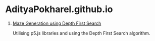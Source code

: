 # AdityaPokharel.github.io

1. [Maze Generation using Depth First Search](https://adityapokharel.github.io/p5/maze-generator)
  
    Utilising p5.js libraries and using the Depth First Search algorithm.
